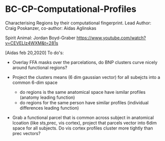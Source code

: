 # BC-CP-Computational-Profiles
 Characterising Regions by their computational fingerprint. Lead Author: Craig Poskanzer, co-author: Aidas Aglinskas

Spirit Animal: Jordan Boyd-Graber https://www.youtube.com/watch?v=CEVELIz4WXM&t=281s

[Aidas feb 20,2020]
To do's:
- Overlay FFA masks over the parcelations, do BNP clusters curve nicely around functional regions?
- Project the clusters means (6 dim gaussian vector) for all subejcts into a common 6-dim space
  - do regions is the same anatomical space have ismilar profiles (anatomy leading function)
  - do regions for the same person have similar profiles (individual differences leading function)
  
 - Grab a functional parcel that is common across subject in anatomical lcoation (like sts,prec, vis cortex), project that parcels vector into 6dim space for all subjects. Do vis cortex profiles cluster more tightly than prec vectors?
